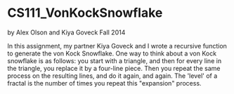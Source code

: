 # CS111_VonKockSnowflake

by Alex Olson and Kiya Goveck
Fall 2014

In this assignment, my partner Kiya Goveck and I wrote a recursive function to generate the von Kock Snowflake. One way to think about a von Kock snowflake is as follows: you start with a triangle, and then for every line in the triangle, you replace it by a four-line piece. Then you repeat the same process on the resulting lines, and do it again, and again. The 'level' of a fractal is the number of times you repeat this "expansion" process. 


